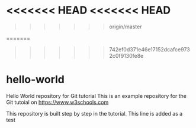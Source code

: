 <<<<<<< HEAD
<<<<<<< HEAD
=======

>>>>>>> origin/master

=======
>>>>>>> 742ef0d371e46e17152dcafce9732c0f9130fe8e
# hello-world
Hello World repository for Git tutorial
This is an example repository for the Git tutoial on https://www.w3schools.com

This repository is built step by step in the tutorial.
This line is added as a test
